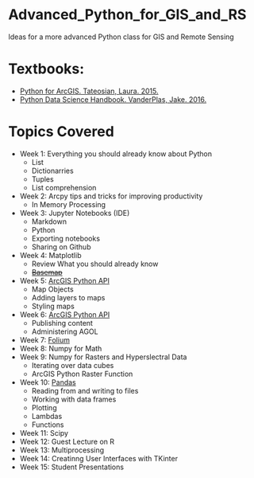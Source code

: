 # Advanced_Python_for_GIS_and_RS
Ideas for a more advanced Python class for GIS and Remote Sensing

# Textbooks:
- [Python for ArcGIS. Tateosian, Laura. 2015.](http://www.springer.com/us/book/9783319183978)
- [Python Data Science Handbook. VanderPlas, Jake. 2016.](http://shop.oreilly.com/product/0636920034919.do)

# Topics Covered
- Week 1: Everything you should already know about Python
  - List
  - Dictionarries
  - Tuples
  - List comprehension
- Week 2: Arcpy tips and tricks for improving productivity
  - In Memory Processing
- Week 3: Jupyter Notebooks (IDE)
  - Markdown
  - Python
  - Exporting notebooks
  - Sharing on Github
- Week 4: Matplotlib
  - Review What you should already know
  - [~~Basemap~~](https://basemaptutorial.readthedocs.io/en/latest/first_map.html)
- Week 5: [ArcGIS Python API](https://developers.arcgis.com/python/)
  - Map Objects
  - Adding layers to maps
  - Styling maps
- Week 6: [ArcGIS Python API](https://developers.arcgis.com/python/)
  - Publishing content
  - Administering AGOL
- Week 7: [Folium](https://blog.dominodatalab.com/creating-interactive-crime-maps-with-folium/)
- Week 8: Numpy for Math
- Week 9: Numpy for Rasters and Hyperslectral Data
  - Iterating over data cubes
  - ArcGIS Python Raster Function
- Week 10: [Pandas](http://nbviewer.jupyter.org/gist/wesm/4757075/PandasTour.ipynb)
  - Reading from and writing to files
  - Working with data frames
  - Plotting
  - Lambdas
  - Functions
- Week 11: Scipy
- Week 12: Guest Lecture on R
- Week 13: Multiprocessing
- Week 14: Creatinng User Interfaces with TKinter
- Week 15: Student Presentations
